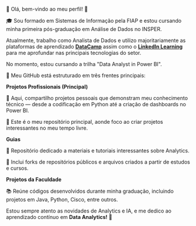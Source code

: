 🔹 Olá, bem-vindo ao meu perfil! 👋

🎓 Sou formado em Sistemas de Informação pela FIAP e estou cursando minha primeira pós-graduação em Análise de Dados no INSPER. 

Atualmente, trabalho como Analista de Dados e utilizo majoritariamente as plataformas de aprendizado **[DataCamp](https://www.datacamp.com/)** assim como o **[LinkedIn Learning](https://www.linkedin.com/learning/)**  para me aprofundar nas principais tecnologias do setor. 

No momento, estou cursando a trilha "Data Analyst in Power BI". 

📌 Meu GitHub está estruturado em três frentes principais:

**Projetos Profissionais (Principal)**

📂 Aqui, compartilho projetos pessoais que demonstram meu conhecimento técnico — desde a codificação em Python até a criação de dashboards no Power BI.

🎯 Este é o meu repositório principal, aonde foco ao criar projetos interessantes no meu tempo livre.

**Guias**

📑 Repositório dedicado a materiais e tutoriais interessantes sobre Analytics.

🔗 Inclui forks de repositórios públicos e arquivos criados a partir de estudos e cursos.

**Projetos da Faculdade**

📚 Reúne códigos desenvolvidos durante minha graduação, incluindo projetos em Java, Python, Cisco, entre outros.

Estou sempre atento as novidades de Analytics e IA, e me dedico ao aprendizado contínuo em **Data Analytics!** 🚀 
